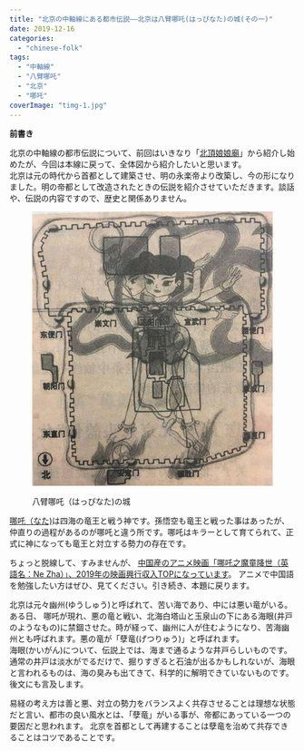 ```yaml
---
title: "北京の中軸線にある都市伝説――北京は八臂哪吒(はっぴなた)の城(その一)"
date: 2019-12-16
categories: 
  - "chinese-folk"
tags: 
  - "中軸線"
  - "八臂哪吒"
  - "北京"
  - "哪吒"
coverImage: "timg-1.jpg"
---
```


**前書き**

北京の中軸線の都市伝説について、前回はいきなり「[北頂娘娘廟](https://blog.loveapple.cn/chinese-folk/20191207281.html)」から紹介し始めたが、今回は本線に戻って、全体図から紹介したいと思います。  
北京は元の時代から首都として建築させ、明の永楽帝より改築し、今の形になりました。明の帝都として改造されたときの伝説を紹介させていただきます。談話や、伝説の内容ですので、歴史と関係ありません。

<figure>

![](images/timg-1.jpg)

<figcaption>

八臂哪吒（はっぴなた)の城

</figcaption>

</figure>

[哪吒（なた)](https://ja.wikipedia.org/wiki/%E3%83%8A%E3%82%BF_\(%E4%B8%AD%E5%9B%BD%E7%A5%9E%E8%A9%B1\))は四海の竜王と戦う神です。孫悟空も竜王と戦った事はあったが、仲直りの過程があるのが哪吒と違う所です。哪吒はキラーとして育てられて、正式に神になっても竜王と対立する勢力の存在です。

ちょっと脱線して、すみませんが、 [中国産のアニメ映画「哪吒之魔童降世（英語名：Ne Zha）」、2019年の映画興行収入TOPになっています](https://www.jetro.go.jp/biznews/2019/08/48bf3a3e62522b76.html)。 アニメで中国語を勉強したい方はぜひ、見てください。引き続き、本題に戻ります。

北京は元々幽州(ゆうしゅう)と呼ばれて、苦い海であり、中には悪い竜がいる。ある日、 哪吒が現れ、悪の竜と戦い、北海白塔山と玉泉山の下にある海眼(井戸のようなもの)に禁錮させた。時が経って、幽州に人が住むようになり、苦海幽州とも呼ばれます。悪の竜が「孽竜(げつりゅう)」と呼ばれます。  
海眼(かいがん)について、伝説上では、海まで通るような井戸らしいものです。通常の井戸は淡水がでるだけで、掘りすぎると石油が出るかもしれないが、海眼と言われるものは、海の臭みも出てきて、科学的に解明できていないものです。後文にも言及します。

易経の考え方は善と悪、対立の勢力をバランスよく共存させることは理想な状態だと言い、都市の良い風水とは、「孽竜」がいる事が、帝都にあっている一つの要因だと思われます。 北京を首都として再建することは孽竜を治めて共存できることはコツであることです。
